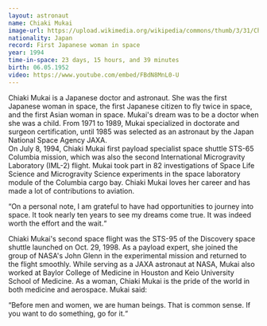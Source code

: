 ```yaml
---
layout: astronaut
name: Chiaki Mukai
image-url: https://upload.wikimedia.org/wikipedia/commons/thumb/3/31/Chiaki_Mukai.jpg/800px-Chiaki_Mukai.jpg
nationality: Japan
record: First Japanese woman in space
year: 1994
time-in-space: 23 days, 15 hours, and 39 minutes
birth: 06.05.1952
video: https://www.youtube.com/embed/FBdN8MnL0-U
---
```


Chiaki Mukai is a Japanese doctor and astronaut. She was the first Japanese woman in space, the first Japanese citizen to fly twice in space, and the first Asian woman in space. Mukai's dream was to be a doctor when she was a child. From 1971 to 1989, Mukai specialized in doctorate and surgeon certification, until 1985 was selected as an astronaut by the Japan National Space Agency JAXA.  
On July 8, 1994, Chiaki Mukai first payload specialist space shuttle STS-65 Columbia mission, which was also the second International Microgravity Laboratory (IML-2) flight. Mukai took part in 82 investigations of Space Life Science and Microgravity Science experiments in the space laboratory module of the Columbia cargo bay. Chiaki Mukai loves her career and has made a lot of contributions to aviation.

<div class="quotes">
“On a personal note, I am grateful to have had opportunities to journey into space. It took nearly ten years to see my dreams come true. It was indeed worth the effort and the wait.“
</div>

Chiaki Mukai's second space flight was the STS-95 of the Discovery space shuttle launched on Oct. 29, 1998. As a payload expert, she joined the group of NASA's John Glenn in the experimental mission and returned to the flight smoothly. While serving as a JAXA astronaut at NASA, Mukai also worked at Baylor College of Medicine in Houston and Keio University School of Medicine. As a woman, Chiaki Mukai is the pride of the world in both medicine and aerospace. Mukai said:

<div class="quotes">
“Before men and women, we are human beings. That is common sense. If you want to do something, go for it.“
</div>
